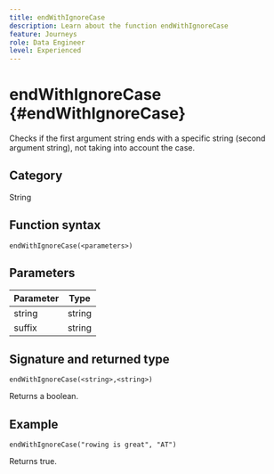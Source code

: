 ```yaml
---
title: endWithIgnoreCase
description: Learn about the function endWithIgnoreCase
feature: Journeys
role: Data Engineer
level: Experienced
---
```

# endWithIgnoreCase {#endWithIgnoreCase}

Checks if the first argument string ends with a specific string (second argument string), not taking into account the case.

## Category

String

## Function syntax

`endWithIgnoreCase(<parameters>)`

## Parameters

| Parameter | Type             |
|-----------|------------------|
| string   | string |
| suffix  | string |

## Signature and returned type

`endWithIgnoreCase(<string>,<string>)`

Returns a boolean.

## Example

`endWithIgnoreCase("rowing is great", "AT")`

Returns true.
